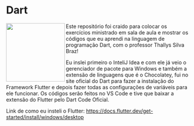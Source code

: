 # Dart

<img src="https://cdn.jsdelivr.net/gh/devicons/devicon@latest/icons/dart/dart-original.svg" align="left" width="160"/>

Este repositório foi craido para colocar os exercícios ministrado em sala de aula e mostrar os códigos que eu aprendi na linguagem de programação Dart, com o professor Thallys Silva Braz!

Eu inslei primeiro o InteliJ Idea e com ele já veio o gerenciador de pacote para Windows e também a extensão de linguagens que é o Chocolatey, fui no site oficial do Dart para fazer a instalação do Framework Flutter e depois fazer todas as configurações de variáveis para ele funcionar. Os códigos serão feitos no VS Code e tive que baixar a extensão do Flutter pelo Dart Code Oficial.

Link de como eu insteli o Flutter: https://docs.flutter.dev/get-started/install/windows/desktop
